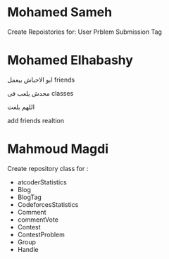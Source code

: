 # Mohamed Sameh 
Create Repoistories for: 
User
Prblem 
Submission 
Tag 

 
# Mohamed Elhabashy 
ابو الاحباش بيعمل friends

محدش يلعب فى classes

اللهم بلغت 

add friends realtion  

# Mahmoud Magdi
Create repository class for : 
- atcoderStatistics
- Blog
- BlogTag
- CodeforcesStatistics
- Comment
- commentVote
- Contest
- ContestProblem
- Group
- Handle

